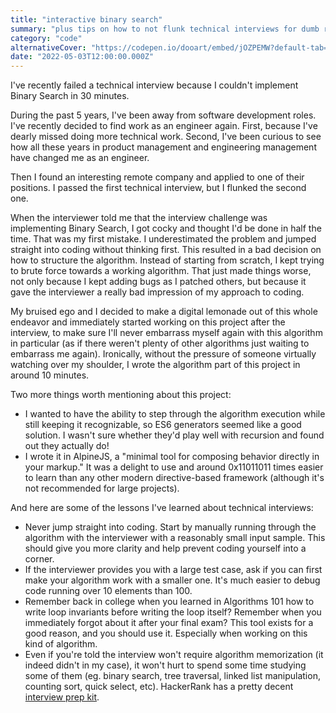 ```yaml
---
title: "interactive binary search"
summary: "plus tips on how to not flunk technical interviews for dumb reasons like it happened to... uhh... my cousin"
category: "code"
alternativeCover: "https://codepen.io/dooart/embed/jOZPEMW?default-tab=result"
date: "2022-05-03T12:00:00.000Z"
---
```


I've recently failed a technical interview because I couldn't implement Binary Search in 30 minutes.

During the past 5 years, I've been away from software development roles. I've recently decided to find work as an engineer again. First, because I've dearly missed doing more technical work. Second, I've been curious to see how all these years in product management and engineering management have changed me as an engineer.

Then I found an interesting remote company and applied to one of their positions. I passed the first technical interview, but I flunked the second one.

When the interviewer told me that the interview challenge was implementing Binary Search, I got cocky and thought I'd be done in half the time. That was my first mistake. I underestimated the problem and jumped straight into coding without thinking first. This resulted in a bad decision on how to structure the algorithm. Instead of starting from scratch, I kept trying to brute force towards a working algorithm. That just made things worse, not only because I kept adding bugs as I patched others, but because it gave the interviewer a really bad impression of my approach to coding.

My bruised ego and I decided to make a digital lemonade out of this whole endeavor and immediately started working on this project after the interview, to make sure I'll never embarrass myself again with this algorithm in particular (as if there weren't plenty of other algorithms just waiting to embarrass me again). Ironically, without the pressure of someone virtually watching over my shoulder, I wrote the algorithm part of this project in around 10 minutes.

Two more things worth mentioning about this project:

- I wanted to have the ability to step through the algorithm execution while still keeping it recognizable, so ES6 generators seemed like a good solution. I wasn't sure whether they'd play well with recursion and found out they actually do!
- I wrote it in AlpineJS, a "minimal tool for composing behavior directly in your markup." It was a delight to use and around 0x11011011 times easier to learn than any other modern directive-based framework (although it's not recommended for large projects).

And here are some of the lessons I've learned about technical interviews:

- Never jump straight into coding. Start by manually running through the algorithm with the interviewer with a reasonably small input sample. This should give you more clarity and help prevent coding yourself into a corner.
- If the interviewer provides you with a large test case, ask if you can first make your algorithm work with a smaller one. It's much easier to debug code running over 10 elements than 100.
- Remember back in college when you learned in Algorithms 101 how to write loop invariants before writing the loop itself? Remember when you immediately forgot about it after your final exam? This tool exists for a good reason, and you should use it. Especially when working on this kind of algorithm.
- Even if you're told the interview won't require algorithm memorization (it indeed didn't in my case), it won't hurt to spend some time studying some of them (eg. binary search, tree traversal, linked list manipulation, counting sort, quick select, etc). HackerRank has a pretty decent [interview prep kit](https://www.hackerrank.com/interview/interview-preparation-kit).
